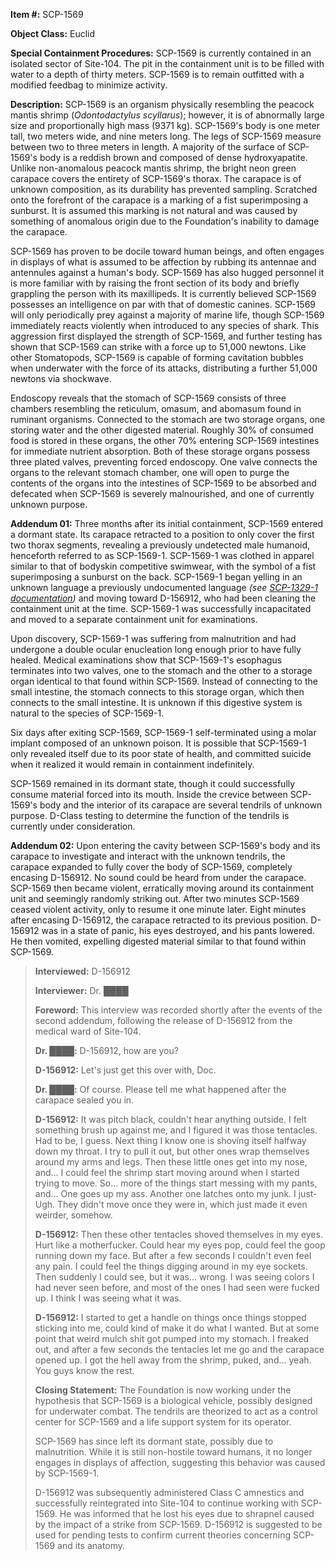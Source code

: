 **Item #:** SCP-1569

**Object Class:** Euclid

**Special Containment Procedures:** SCP-1569 is currently contained in an isolated sector of Site-104. The pit in the containment unit is to be filled with water to a depth of thirty meters. SCP-1569 is to remain outfitted with a modified feedbag to minimize activity.

**Description:** SCP-1569 is an organism physically resembling the peacock mantis shrimp (_Odontodactylus scyllarus_); however, it is of abnormally large size and proportionally high mass (9371 kg). SCP-1569's body is one meter tall, two meters wide, and nine meters long. The legs of SCP-1569 measure between two to three meters in length. A majority of the surface of SCP-1569's body is a reddish brown and composed of dense hydroxyapatite. Unlike non-anomalous peacock mantis shrimp, the bright neon green carapace covers the entirety of SCP-1569's thorax. The carapace is of unknown composition, as its durability has prevented sampling. Scratched onto the forefront of the carapace is a marking of a fist superimposing a sunburst. It is assumed this marking is not natural and was caused by something of anomalous origin due to the Foundation's inability to damage the carapace.

SCP-1569 has proven to be docile toward human beings, and often engages in displays of what is assumed to be affection by rubbing its antennae and antennules against a human's body. SCP-1569 has also hugged personnel it is more familiar with by raising the front section of its body and briefly grappling the person with its maxillipeds. It is currently believed SCP-1569 possesses an intelligence on par with that of domestic canines. SCP-1569 will only periodically prey against a majority of marine life, though SCP-1569 immediately reacts violently when introduced to any species of shark. This aggression first displayed the strength of SCP-1569, and further testing has shown that SCP-1569 can strike with a force up to 51,000 newtons. Like other Stomatopods, SCP-1569 is capable of forming cavitation bubbles when underwater with the force of its attacks, distributing a further 51,000 newtons via shockwave.

Endoscopy reveals that the stomach of SCP-1569 consists of three chambers resembling the reticulum, omasum, and abomasum found in ruminant organisms. Connected to the stomach are two storage organs, one storing water and the other digested material. Roughly 30% of consumed food is stored in these organs, the other 70% entering SCP-1569 intestines for immediate nutrient absorption. Both of these storage organs possess three plated valves, preventing forced endoscopy. One valve connects the organs to the relevant stomach chamber, one will open to purge the contents of the organs into the intestines of SCP-1569 to be absorbed and defecated when SCP-1569 is severely malnourished, and one of currently unknown purpose.

**Addendum 01:** Three months after its initial containment, SCP-1569 entered a dormant state. Its carapace retracted to a position to only cover the first two thorax segments, revealing a previously undetected male humanoid, henceforth referred to as SCP-1569-1. SCP-1569-1 was clothed in apparel similar to that of bodyskin competitive swimwear, with the symbol of a fist superimposing a sunburst on the back. SCP-1569-1 began yelling in an unknown language a previously undocumented language _(see [SCP-1329-1 documentation](/scp-1329))_ and moving toward D-156912, who had been cleaning the containment unit at the time. SCP-1569-1 was successfully incapacitated and moved to a separate containment unit for examinations.

Upon discovery, SCP-1569-1 was suffering from malnutrition and had undergone a double ocular enucleation long enough prior to have fully healed. Medical examinations show that SCP-1569-1's esophagus terminates into two valves, one to the stomach and the other to a storage organ identical to that found within SCP-1569. Instead of connecting to the small intestine, the stomach connects to this storage organ, which then connects to the small intestine. It is unknown if this digestive system is natural to the species of SCP-1569-1.

Six days after exiting SCP-1569, SCP-1569-1 self-terminated using a molar implant composed of an unknown poison. It is possible that SCP-1569-1 only revealed itself due to its poor state of health, and committed suicide when it realized it would remain in containment indefinitely.

SCP-1569 remained in its dormant state, though it could successfully consume material forced into its mouth. Inside the crevice between SCP-1569's body and the interior of its carapace are several tendrils of unknown purpose. D-Class testing to determine the function of the tendrils is currently under consideration.

**Addendum 02:** Upon entering the cavity between SCP-1569's body and its carapace to investigate and interact with the unknown tendrils, the carapace expanded to fully cover the body of SCP-1569, completely encasing D-156912. No sound could be heard from under the carapace. SCP-1569 then became violent, erratically moving around its containment unit and seemingly randomly striking out. After two minutes SCP-1569 ceased violent activity, only to resume it one minute later. Eight minutes after encasing D-156912, the carapace retracted to its previous position. D-156912 was in a state of panic, his eyes destroyed, and his pants lowered. He then vomited, expelling digested material similar to that found within SCP-1569.

> **Interviewed:** D-156912  
>   
> **Interviewer:** Dr. ████
> 
> **Foreword:** This interview was recorded shortly after the events of the second addendum, following the release of D-156912 from the medical ward of Site-104.  
>   
> **<Begin Log>**  
>   
> **Dr. ████:** D-156912, how are you?  
>   
> **D-156912:** Let's just get this over with, Doc.  
>   
> **Dr. ████:** Of course. Please tell me what happened after the carapace sealed you in.  
>   
> **D-156912:** It was pitch black, couldn't hear anything outside. I felt something brush up against me, and I figured it was those tentacles. Had to be, I guess. Next thing I know one is shoving itself halfway down my throat. I try to pull it out, but other ones wrap themselves around my arms and legs. Then these little ones get into my nose, and… I could feel the shrimp start moving around when I started trying to move. So… more of the things start messing with my pants, and… One goes up my ass. Another one latches onto my junk. I just- Ugh. They didn't move once they were in, which just made it even weirder, somehow.
> 
> **D-156912:** Then these other tentacles shoved themselves in my eyes. Hurt like a motherfucker. Could hear my eyes pop, could feel the goop running down my face. But after a few seconds I couldn't even feel any pain. I could feel the things digging around in my eye sockets. Then suddenly I could see, but it was… wrong. I was seeing colors I had never seen before, and most of the ones I had seen were fucked up. I think I was seeing what it was.
> 
> **D-156912:** I started to get a handle on things once things stopped sticking into me, could kind of make it do what I wanted. But at some point that weird mulch shit got pumped into my stomach. I freaked out, and after a few seconds the tentacles let me go and the carapace opened up. I got the hell away from the shrimp, puked, and… yeah. You guys know the rest.
> 
> **<End Log>**
> 
> **Closing Statement:** The Foundation is now working under the hypothesis that SCP-1569 is a biological vehicle, possibly designed for underwater combat. The tendrils are theorized to act as a control center for SCP-1569 and a life support system for its operator.
> 
> SCP-1569 has since left its dormant state, possibly due to malnutrition. While it is still non-hostile toward humans, it no longer engages in displays of affection, suggesting this behavior was caused by SCP-1569-1.
> 
> D-156912 was subsequently administered Class C amnestics and successfully reintegrated into Site-104 to continue working with SCP-1569. He was informed that he lost his eyes due to shrapnel caused by the impact of a strike from SCP-1569. D-156912 is suggested to be used for pending tests to confirm current theories concerning SCP-1569 and its anatomy.